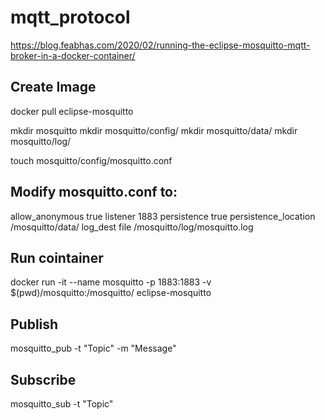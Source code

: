 # mqtt_protocol

https://blog.feabhas.com/2020/02/running-the-eclipse-mosquitto-mqtt-broker-in-a-docker-container/

## Create Image
docker pull eclipse-mosquitto

mkdir mosquitto
mkdir mosquitto/config/ 
mkdir mosquitto/data/
mkdir mosquitto/log/

touch mosquitto/config/mosquitto.conf

## Modify mosquitto.conf to:
allow_anonymous true
listener 1883
persistence true
persistence_location /mosquitto/data/
log_dest file /mosquitto/log/mosquitto.log

## Run cointainer
docker run -it --name mosquitto -p 1883:1883 -v $(pwd)/mosquitto:/mosquitto/ eclipse-mosquitto

## Publish
mosquitto_pub -t "Topic" -m "Message"

## Subscribe
mosquitto_sub -t "Topic"